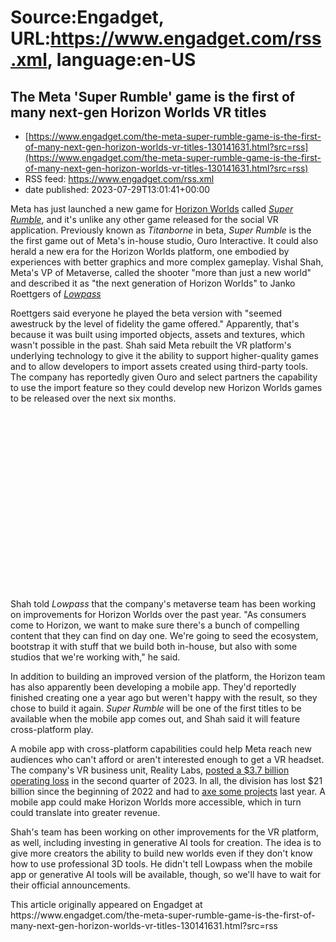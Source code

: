 # Source:Engadget, URL:https://www.engadget.com/rss.xml, language:en-US

## The Meta 'Super Rumble' game is the first of many next-gen Horizon Worlds VR titles
 - [https://www.engadget.com/the-meta-super-rumble-game-is-the-first-of-many-next-gen-horizon-worlds-vr-titles-130141631.html?src=rss](https://www.engadget.com/the-meta-super-rumble-game-is-the-first-of-many-next-gen-horizon-worlds-vr-titles-130141631.html?src=rss)
 - RSS feed: https://www.engadget.com/rss.xml
 - date published: 2023-07-29T13:01:41+00:00

<p>Meta has just launched a new game for <a href="https://www.engadget.com/meta-adds-quests-to-horizon-worlds-to-keep-users-returning-to-the-metaverse-123100954.html">Horizon Worlds</a> called <a href="https://www.meta.com/en-gb/blog/quest/super-rumble-horizon-worlds-titanborne/"><em>Super Rumble</em></a>, and it's unlike any other game released for the social VR application. Previously known as <em>Titanborne</em> in beta, <em>Super Rumble</em> is the the first game out of Meta's in-house studio, Ouro Interactive. It could also herald a new era for the Horizon Worlds platform, one embodied by experiences with better graphics and more complex gameplay. Vishal Shah, Meta's VP of Metaverse, called the shooter &quot;more than just a new world&quot; and described it as &quot;the next generation of Horizon Worlds&quot; to Janko Roettgers of <a href="https://www.lowpass.cc/p/horizon-worlds-super-rumble-reboot-mobile-app"><em>Lowpass</em></a>&nbsp;</p><p>Roettgers said everyone he played the beta version with &quot;seemed awestruck by the level of fidelity the game offered.&quot; Apparently, that's because it was built using imported objects, assets and textures, which wasn't possible in the past. Shah said Meta rebuilt the VR platform's underlying technology to give it the ability to support higher-quality games and to allow developers to import assets created using third-party tools. The company has reportedly given Ouro and select partners the capability to use the import feature so they could develop new Horizon Worlds games to be released over the next six months.&nbsp;</p><span id="end-legacy-contents"></span><div id="4335bc8750894fb18f8e04bcecde6e97"><div style="width: 100%; height: 0; padding-bottom: 56.25%;"></div></div><p>Shah told <em>Lowpass</em> that the company's metaverse team has been working on improvements for Horizon Worlds over the past year. &quot;As consumers come to Horizon, we want to make sure there's a bunch of compelling content that they can find on day one. We're going to seed the ecosystem, bootstrap it with stuff that we build both in-house, but also with some studios that we're working with,&quot; he said.</p><p>In addition to building an improved version of the platform, the Horizon team has also apparently been developing a mobile app. They'd reportedly finished creating one a year ago but weren't happy with the result, so they chose to build it again.<em> Super Rumble </em>will be one of the first titles to be available when the mobile app comes out, and Shah said it will feature cross-platform play.&nbsp;</p><p>A mobile app with cross-platform capabilities could help Meta reach new audiences who can't afford or aren't interested enough to get a VR headset. The company's VR business unit, Reality Labs, <a href="https://www.engadget.com/meta-had-its-best-quarter-since-2021-despite-losing-more-money-on-the-metaverse-231925266.html">posted a $3.7 billion operating loss</a> in the second quarter of 2023. In all, the division has lost $21 billion since the beginning of 2022 and had to <a href="https://www.engadget.com/meta-is-reportedly-axing-some-reality-labs-projects-004406253.html">axe some projects</a> last year. A mobile app could make Horizon Worlds more accessible, which in turn could translate into greater revenue.&nbsp;</p><p>Shah's team has been working on other improvements for the VR platform, as well, including investing in generative AI tools for creation. The idea is to give more creators the ability to build new worlds even if they don't know how to use professional 3D tools. He didn't tell Lowpass when the mobile app or generative AI tools will be available, though, so we'll have to wait for their official announcements.</p>This article originally appeared on Engadget at https://www.engadget.com/the-meta-super-rumble-game-is-the-first-of-many-next-gen-horizon-worlds-vr-titles-130141631.html?src=rss

